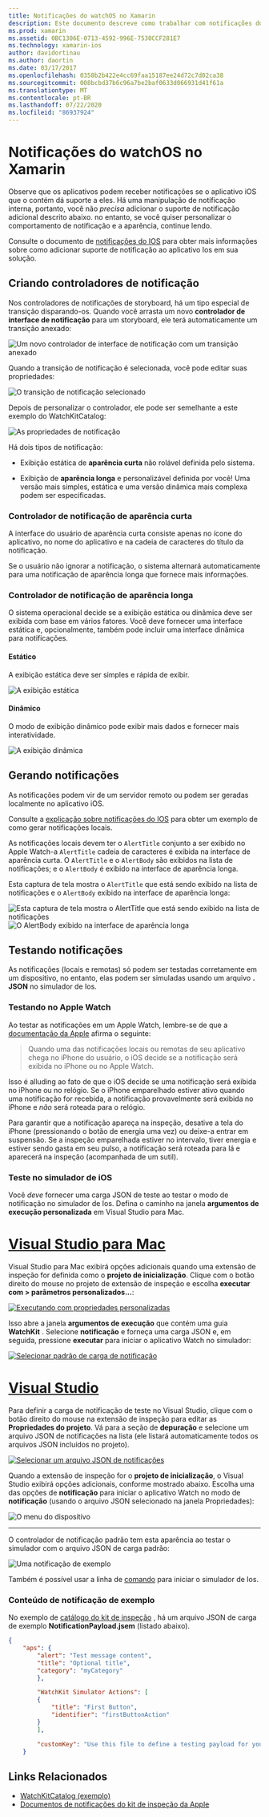 ```yaml
---
title: Notificações do watchOS no Xamarin
description: Este documento descreve como trabalhar com notificações do watchOS no Xamarin. Ele aborda a criação de controladores de notificação, a geração de notificações e o teste de notificações.
ms.prod: xamarin
ms.assetid: 0BC1306E-0713-4592-996E-7530CCF281E7
ms.technology: xamarin-ios
author: davidortinau
ms.author: daortin
ms.date: 03/17/2017
ms.openlocfilehash: 0358b2b422e4cc69faa15187ee24d72c7d02ca38
ms.sourcegitcommit: 008bcbd37b6c96a7be2baf0633d066931d41f61a
ms.translationtype: MT
ms.contentlocale: pt-BR
ms.lasthandoff: 07/22/2020
ms.locfileid: "86937924"
---
```

# <a name="watchos-notifications-in-xamarin"></a>Notificações do watchOS no Xamarin

Observe que os aplicativos podem receber notificações se o aplicativo iOS que o contém dá suporte a eles. Há uma manipulação de notificação interna, portanto, você não *precisa* adicionar o suporte de notificação adicional descrito abaixo. no entanto, se você quiser personalizar o comportamento de notificação e a aparência, continue lendo.

Consulte o documento de [notificações do IOS](~/ios/platform/user-notifications/deprecated/index.md) para obter mais informações sobre como adicionar suporte de notificação ao aplicativo Ios em sua solução.

## <a name="creating-notification-controllers"></a>Criando controladores de notificação

Nos controladores de notificações de storyboard, há um tipo especial de transição disparando-os. Quando você arrasta um novo **controlador de interface de notificação** para um storyboard, ele terá automaticamente um transição anexado:

![Um novo controlador de interface de notificação com um transição anexado](notifications-images/notification-storyboard1.png)

Quando a transição de notificação é selecionada, você pode editar suas propriedades:

![O transição de notificação selecionado](notifications-images/notification-storyboard2.png)

Depois de personalizar o controlador, ele pode ser semelhante a este exemplo do WatchKitCatalog:

![As propriedades de notificação](notifications-images/notifications-segue.png)

Há dois tipos de notificação:

- Exibição estática de **aparência curta** não rolável definida pelo sistema.

- Exibição de **aparência longa** e personalizável definida por você! Uma versão mais simples, estática e uma versão dinâmica mais complexa podem ser especificadas.

### <a name="short-look-notification-controller"></a>Controlador de notificação de aparência curta

A interface do usuário de aparência curta consiste apenas no ícone do aplicativo, no nome do aplicativo e na cadeia de caracteres do título da notificação.

Se o usuário não ignorar a notificação, o sistema alternará automaticamente para uma notificação de aparência longa que fornece mais informações.

### <a name="long-look-notification-controller"></a>Controlador de notificação de aparência longa

O sistema operacional decide se a exibição estática ou dinâmica deve ser exibida com base em vários fatores. Você deve fornecer uma interface estática e, opcionalmente, também pode incluir uma interface dinâmica para notificações.

#### <a name="static"></a>Estático

A exibição estática deve ser simples e rápida de exibir.

![A exibição estática](notifications-images/notification-static.png)

#### <a name="dynamic"></a>Dinâmico

O modo de exibição dinâmico pode exibir mais dados e fornecer mais interatividade.

![A exibição dinâmica](notifications-images/notification-dynamic.png)

## <a name="generating-notifications"></a>Gerando notificações

As notificações podem vir de um servidor remoto ou podem ser geradas localmente no aplicativo iOS.

Consulte a [explicação sobre notificações do IOS](~/ios/platform/user-notifications/deprecated/local-notifications-in-ios-walkthrough.md) para obter um exemplo de como gerar notificações locais.

As notificações locais devem ter o `AlertTitle` conjunto a ser exibido no Apple Watch-a `AlertTitle` cadeia de caracteres é exibida na interface de aparência curta. O `AlertTitle` e o `AlertBody` são exibidos na lista de notificações; e o `AlertBody` é exibido na interface de aparência longa.

Esta captura de tela mostra o `AlertTitle` que está sendo exibido na lista de notificações e o `AlertBody` exibido na interface de aparência longa:

![Esta captura de tela mostra o AlertTitle que está sendo exibido na lista de notificações](notifications-images/watch-notificationslist-sml.png) ![O AlertBody exibido na interface de aparência longa](notifications-images/watch-notificationcontroller-sml.png)

## <a name="testing-notifications"></a>Testando notificações

As notificações (locais e remotas) só podem ser testadas corretamente em um dispositivo, no entanto, elas podem ser simuladas usando um arquivo **. JSON** no simulador de Ios.

### <a name="testing-on-apple-watch"></a>Testando no Apple Watch

Ao testar as notificações em um Apple Watch, lembre-se de que a [documentação da Apple](https://developer.apple.com/library/ios/documentation/General/Conceptual/WatchKitProgrammingGuide/BasicSupport.html) afirma o seguinte:

> Quando uma das notificações locais ou remotas de seu aplicativo chega no iPhone do usuário, o iOS decide se a notificação será exibida no iPhone ou no Apple Watch.

Isso é alluding ao fato de que o iOS decide se uma notificação será exibida no iPhone ou no relógio. Se o iPhone emparelhado estiver ativo quando uma notificação for recebida, a notificação provavelmente será exibida no iPhone e *não* será roteada para o relógio.

Para garantir que a notificação apareça na inspeção, desative a tela do iPhone (pressionando o botão de energia uma vez) ou deixe-a entrar em suspensão. Se a inspeção emparelhada estiver no intervalo, tiver energia e estiver sendo gasta em seu pulso, a notificação será roteada para lá e aparecerá na inspeção (acompanhada de um sutil).

### <a name="testing-on-the-ios-simulator"></a>Teste no simulador de iOS

Você *deve* fornecer uma carga JSON de teste ao testar o modo de notificação no simulador de Ios. Defina o caminho na janela **argumentos de execução personalizada** em Visual Studio para Mac.

# <a name="visual-studio-for-mac"></a>[Visual Studio para Mac](#tab/macos)

Visual Studio para Mac exibirá opções adicionais quando uma extensão de inspeção for definida como o **projeto de inicialização**.
Clique com o botão direito do mouse no projeto de extensão de inspeção e escolha **executar com > parâmetros personalizados...**:

[![Executando com propriedades personalizadas](notifications-images/runwith-customparams-sml.png)](notifications-images/runwith-customparams.png#lightbox)

Isso abre a janela **argumentos de execução** que contém uma guia **WatchKit** . Selecione **notificação** e forneça uma carga JSON e, em seguida, pressione **executar** para iniciar o aplicativo Watch no simulador:

[![Selecionar padrão de carga de notificação](notifications-images/runwith-execargs-sml.png)](notifications-images/runwith-execargs.png#lightbox)

# <a name="visual-studio"></a>[Visual Studio](#tab/windows)

Para definir a carga de notificação de teste no Visual Studio, clique com o botão direito do mouse na extensão de inspeção para editar as **Propriedades do projeto**. Vá para a seção de **depuração** e selecione um arquivo JSON de notificações na lista (ele listará automaticamente todos os arquivos JSON incluídos no projeto).

[![Selecionar um arquivo JSON de notificações](notifications-images/runwith-execargs-sml-vs.png)](notifications-images/runwith-execargs-vs.png#lightbox)

Quando a extensão de inspeção for o **projeto de inicialização**, o Visual Studio exibirá opções adicionais, conforme mostrado abaixo. Escolha uma das opções de **notificação** para iniciar o aplicativo Watch no modo de **notificação** (usando o arquivo JSON selecionado na janela Propriedades):

![O menu do dispositivo](notifications-images/runwith-vs.png)

-----

O controlador de notificação padrão tem esta aparência ao testar o simulador com o arquivo JSON de carga padrão:

![Uma notificação de exemplo](notifications-images/notification-debug-sml.png)

Também é possível usar a linha de [comando](~/ios/watchos/troubleshooting.md#command_line) para iniciar o simulador de Ios.

### <a name="example-notification-payload"></a>Conteúdo de notificação de exemplo

No exemplo de [catálogo do kit de inspeção](https://docs.microsoft.com/samples/xamarin/ios-samples/watchos-watchkitcatalog) , há um arquivo JSON de carga de exemplo **NotificationPayload.jsem** (listado abaixo).

```json
{
    "aps": {
        "alert": "Test message content",
        "title": "Optional title",
        "category": "myCategory"
        },

        "WatchKit Simulator Actions": [
        {
            "title": "First Button",
            "identifier": "firstButtonAction"
        }
        ],

        "customKey": "Use this file to define a testing payload for your notifications. The aps dictionary specifies the category, alert text and title. The WatchKit Simulator Actions array can provide info for one or more action buttons in addition to the standard Dismiss button. Any other top level keys are custom payload. If you have multiple such JSON files in your project, you'll be able to choose between them in when selecting to debug the notification interface of your Watch App."
    }
```

## <a name="related-links"></a>Links Relacionados

- [WatchKitCatalog (exemplo)](https://docs.microsoft.com/samples/xamarin/ios-samples/watchos-watchkitcatalog)
- [Documentos de notificações do kit de inspeção da Apple](https://developer.apple.com/library/ios/documentation/General/Conceptual/WatchKitProgrammingGuide/BasicSupport.html)
